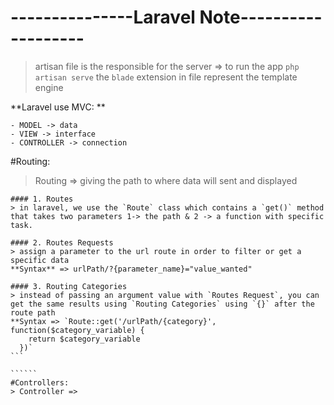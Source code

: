 # ---------------Laravel Note-------------------

> artisan file is the responsible for the server => to run the app `php artisan serve`
> the `blade` extension in file represent the template engine

**Laravel use MVC: **

```
- MODEL -> data
- VIEW -> interface
- CONTROLLER -> connection
```

#Routing:
> Routing => giving the path to where data will sent and displayed

```````
#### 1. Routes
> in laravel, we use the `Route` class which contains a `get()` method that takes two parameters 1-> the path & 2 -> a function with specific task.

#### 2. Routes Requests
> assign a parameter to the url route in order to filter or get a specific data
**Syntax** => urlPath/?{parameter_name}="value_wanted"

#### 3. Routing Categories
> instead of passing an argument value with `Routes Request`, you can get the same results using `Routing Categories` using `{}` after the route path
**Syntax => `Route::get('/urlPath/{category}', function($category_variable) {
    return $category_variable
  })`
```

``````
#Controllers:
> Controller => 
